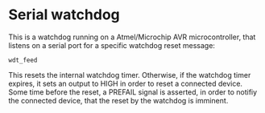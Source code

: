 # Serial watchdog
This is a watchdog running on a Atmel/Microchip AVR microcontroller, that listens on a serial port for a specific watchdog reset message:
```
wdt_feed
```

This resets the internal watchdog timer.
Otherwise, if the watchdog timer expires, it sets an output to HIGH in order to reset a connected device.
Some time before the reset, a PREFAIL signal is asserted, in order to notifiy the connected device, that the reset by the watchdog is imminent.
